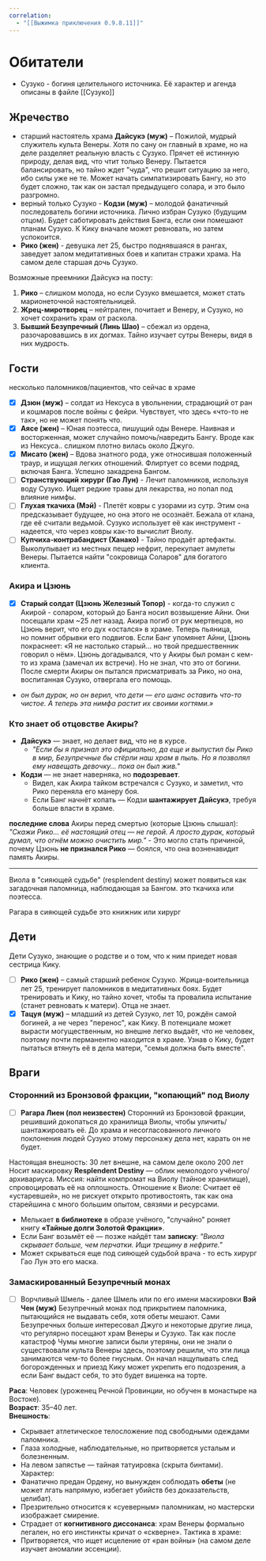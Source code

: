 ```yaml
---
correlation:
  - "[[Выжимка приключения 0.9.8.11]]"
---
```

# Обитатели
- Сузуко - богиня целительного источника. Её характер и агенда описаны в файле [[Сузуко]]
## Жречество
- старший настоятель храма **Дайсукэ (муж)** – Пожилой, мудрый служитель культа Венеры. Хотя по сану он главный в храме, но на деле разделяет реальную власть с Сузуко. Прячет её истинную природу, делая вид, что чтит только Венеру. Пытается балансировать, но тайно ждет "чуда", что решит ситуацию за него, ибо силы уже не те. Может начать симпатизировать Бангу, но это будет сложно, так как он застал предыдущего солара, и это было разгромно.
- верный только Сузуко - **Кодзи (муж)** – молодой фанатичный последователь богини источника. Лично избран Сузуко (будущим отцом). Будет саботировать действия Банга, если они помешают планам Сузуко. К Кику вначале может ревновать, но затем успокоится.
- **Рико (жен)** - девушка лет 25, быстро поднявшаяся в рангах, заведует залом медитативных боев и капитан стражи храма. На самом деле старшая дочь Сузуко.

Возможные преемники Дайсукэ на посту:
1. **Рико** – слишком молода, но если Сузуко вмешается, может стать марионеточной настоятельницей.
2. **Жрец-миротворец** – нейтрален, почитает и Венеру, и Сузуко, но хочет сохранить храм от раскола.
3. **Бывший Безупречный (Линь Шао)** – сбежал из ордена, разочаровавшись в их догмах. Тайно изучает сутры Венеры, видя в них мудрость.
## Гости
несколько паломников/пациентов, что сейчас в храме
- [x] **Дзюн (муж)** – солдат из Нексуса в увольнении, страдающий от ран и кошмаров после войны с фейри. Чувствует, что здесь «что-то не так», но не может понять что.
- [x] **Аясе (жен)** – Юная поэтесса, пишущий оды Венере. Наивная и восторженная, может случайно помочь/навредить Бангу. Вроде как из Нексуса.. слишком плотно вилась около Джуго.
- [x] **Мисато (жен)** – Вдова знатного рода, уже относившая положенный траур, и ищущая легких отношений. Флиртует со всеми подряд, включая Банга. Успешно закадрена Бангом.
- [ ] **Странствующий хирург (Гао Лун)** - Лечит паломников, используя воду Сузуко. Ищет редкие травы для лекарства, но попал под влияние нимфы.
- [ ] **Глухая ткачиха (Мэй)** - Плетёт ковры с узорами из сутр. Этим она предсказывает будущее, но она этого не осознаёт. Бежала от клана, где её считали ведьмой. Сузуко использует её как инструмент - надеется, что через ковры как-то вычислит Виолу.
- [ ] **Купчиха-контрабандист (Ханако)** - Тайно продаёт артефакты. Выколупывает из местных пещер нефрит, перекупает амулеты Венеры. Пытается найти "сокровища Соларов" для богатого клиента.
### Акира и Цзюнь
- [x] **Старый солдат (Цзюнь Железный Топор)** - когда-то служил с Акирой - соларом, который до Банга носил возвышение Айни. Они посещали храм ~25 лет назад. Акира погиб от рук мертвецов, но Цзюнь верит, что его дух «остался» в храме. Теперь пьяница, но помнит обрывки его подвигов. Если Банг упомянет Айни, Цзюнь покраснеет: «Я не настолько старый… но твой предшественник говорил о нём». Цзюнь догадывался, что у Акиры был роман с кем-то из храма (замечал их встречи). Но не знал, что это от богини. После смерти Акиры он пытался присматривать за Рико, но она, воспитанная Сузуко, отвергала его помощь.
- *_он был дурак, но он верил, что дети — его шанс оставить что-то чистое. А теперь эта нимфа растит их своими когтями.»_*

### Кто знает об отцовстве Акиры?

- **Дайсукэ** — знает, но делает вид, что не в курсе.
    - _"Если бы я признал это официально, да еще и выпустил бы Рико в мир, Безупречные бы стёрли наш храм в пыль. Но я позволял ему навещать девочку... пока он был жив."_
- **Кодзи** — не знает наверняка, но **подозревает**.
    - Видел, как Акира тайком встречался с Сузуко, и заметил, что Рико переняла его манеру боя.
    - Если Банг начнёт копать — Кодзи **шантажирует Дайсукэ**, требуя больше власти в храме.

**последние слова** Акиры перед смертью (которые Цзюнь слышал):  
    _"Скажи Рико... её настоящий отец — не герой. А просто дурак, который думал, что огнём можно очистить мир."_ - Это могло стать причиной, почему Цзюнь **не признался Рико** — боялся, что она возненавидит память Акиры.


---
Виола в "сияющей судьбе" (resplendent destiny) может появиться как загадочная паломница, наблюдающая за Бангом. это ткачиха или поэтесса.

Рагара в сияющей судьбе это книжник или хирург

## Дети
Дети Сузуко, знающие о родстве и о том, что к ним приедет новая сестрица Кику.
- [ ] **Рико (жен)** – самый старший ребенок Сузуко. Жрица-воительница лет 25, тренирует паломников в медитативных боях. Будет тренировать и Кику, но тайно хочет, чтобы та провалила испытание (станет ревновать к матери). Отца не знает.
- [x] **Тацуя (муж)** – младший из детей Сузуко, лет 10, рождён самой богиней, а не через "перенос", как Кику. В потенциале может вырасти могущественным, но внешне легко выдаёт, что не человек, поэтому почти перманентно находится в храме. Узнав о Кику, будет пытаться втянуть её в дела матери, "семья должна быть вместе".

## Враги

### Сторонний из Бронзовой фракции, "копающий" под Виолу
- [ ] **Рагара Лиен (пол неизвестен)**
Сторонний из Бронзовой фракции, решивший докопаться до хранилища Виолы, чтобы уличить/шантажировать её. До храма и несогласованного личного поклонения людей Сузуко этому персонажу дела нет, карать он не будет.

Настоящая внешность: 30 лет внешне, на самом деле около 200 лет
Носит маскировку **Resplendent Destiny** — облик немолодого учёного/архивариуса.
Миссия: найти компромат на Виолу (тайное хранилище), спровоцировать её на оплошность.
Отношение к Виоле: Считает её «устаревшей», но не рискует открыто противостоять, так как она старейшина с много большим опытом, связями и ресурсами.

- Мелькает **в библиотеке** в образе учёного, "случайно" роняет книгу **«Тайные долги Золотой Фракции»**.
- Если Банг возьмёт её — позже найдёт там **записку**: _"Виола скрывает больше, чем перчатки. Ищи трещину в нефрите."_
- Может скрываться еще под сияющей судьбой врача - то есть хирург Гао Лун это его маска.
### Замаскированный Безупречный монах
- [ ] Ворчливый Шмель - далее Шмель или по его имени маскировки **Вэй Чен (муж)**
Безупречный монах под прикрытием паломника, пытающийся не выдавать себя, хотя обеты мешают. 
Сами Безупречных больше интересовал Джуго и некоторые другие лица, что регулярно посещают храм Венеры и Сузуко. Так как после катастроф Чумы многие записи были утеряны, они не знали о существовали культа Венеры здесь, поэтому решили, что эти лица занимаются чем-то более гнусным. Он начал нащупывать след богорожденных и приезд Кику может укрепить его подозрения, а если Банг выдаст себя, то это будет вишенка на торте.

**Раса**: Человек (уроженец Речной Провинции, но обучен в монастыре на Востоке).   
**Возраст**: 35–40 лет.  
**Внешность**:
- Скрывает атлетическое телосложение под свободными одеждами паломника.
- Глаза холодные, наблюдательные, но притворяется усталым и болезненным.
- На левом запястье — тайная татуировка (скрыта бинтами).
Характер:
- Фанатично предан Ордену, но вынужден соблюдать **обеты** (не может лгать напрямую, избегает убийств без доказательств, целибат).
- Презрительно относится к «суеверным» паломникам, но мастерски изображает смирение.
- Страдает от **когнитивного диссонанса**: храм Венеры формально легален, но его инстинкты кричат о «скверне».
Тактика в храме:
- Притворяется, что ищет исцеление от «ран войны» (на самом деле изучает аномалии эссенции).